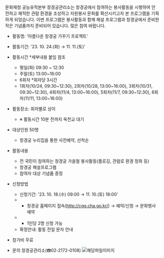 문화재청 궁능유적본부 창경궁관리소는 창경궁에서 참여하는 봉사활동을 시행하여 안전하고 쾌적한 관람 환경을 조성하고 자원봉사 문화를 확산시키고자 본 프로그램을 기획하게 되었습니다. 이번 프로그램은 봉사활동과 함께 해설 프로그램과 창경궁에서 준비한 작은 기념품까지 준비되어 있습니다. 많은 참여 바랍니다.

- 활동명: '아름다운 창경궁 가꾸기 프로젝트'

- 활동기간: '23. 10. 24.(화) → 11. 11.(토)'

- 활동시간 *세부내용 붙임 참조
  - 평일(화) 09:30 ~ 12:30
  - 주말(토) 13:00~16:00
  - 6회차 *회차당 3시간
  - 1회차(10/24, 09:30~12:30), 2회차(10/28, 13:00~16:00), 3회차(10/31, 09:30~12:30), 4회차(11/4, 13:00~16:00), 5회차(11/7, 09:30~12:30), 6회차(11/11, 13:00~16:00)

- 활동장소: 회차별로 상이
  - ※ 활동시간 10분 전까지 옥천교 대기

- 대상인원 50명
  * 창경궁 누리집을 통한 사전예약, 선착순

- 활동내용
  - 전 국민이 참여하는 창경궁 가을철 봉사활동(플로깅, 관람로 환경 정화 등)
  - 창경궁 해설프로그램
  - 참여자 대상 기념품 증정

- 신청방법
  - 신청기간: '23. 10. 18.(수) 09:00 → 11. 10.(토) 18:00'
  - * 창경궁 홈페이지 접속(http://cgg.cha.go.kr/) → 예약/신청 → 문화행사예약
  - * 1인당 2명 신청 가능
  - 확정안내: 활동 전일 문자 안내

- 참가비 무료
- 문의 창경궁관리소(☎02-2172-0108) ![해당파일이미지](https://cgg.cha.go.kr/agapp/cmm/fms/getImage.do?atchFileId=FILE_000000000140305&fileSn=5)